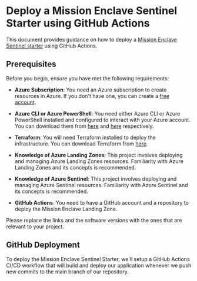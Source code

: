 # Deploy a Mission Enclave Sentinel Starter using GitHub Actions

This document provides guidance on how to deploy a [Mission Enclave Sentinel starter](https://github.com/azurenoops/ref-scca-enclave-sentinel-starter) using GitHub Actions.

## Prerequisites

Before you begin, ensure you have met the following requirements:

- **Azure Subscription**: You need an Azure subscription to create resources in Azure. If you don't have one, you can create a [free account](https://azure.microsoft.com/free/).

- **Azure CLI or Azure PowerShell**: You need either Azure CLI or Azure PowerShell installed and configured to interact with your Azure account. You can download them from [here](https://docs.microsoft.com/en-us/cli/azure/install-azure-cli) and [here](https://docs.microsoft.com/en-us/powershell/azure/install-az-ps) respectively.

- **Terraform**: You will need Terraform installed to deploy the infrastructure. You can download Terraform from [here](https://www.terraform.io/downloads.html).

- **Knowledge of Azure Landing Zones**: This project involves deploying and managing Azure Landing Zones resources. Familiarity with Azure Landing Zones and its concepts is recommended.

- **Knowledge of Azure Sentinel**: This project involves deploying and managing Azure Sentinel resources. Familiarity with Azure Sentinel and its concepts is recommended.

- **GitHub Actions**: You need to have a GitHub account and a repository to deploy the Mission Enclave Landing Zone.

Please replace the links and the software versions with the ones that are relevant to your project.

## GitHub Deployment

To deploy the Mission Enclave Sentinel Starter, we'll setup a GitHub Actions CI/CD workflow that will build and deploy our application whenever we push new commits to the main branch of our repository.
